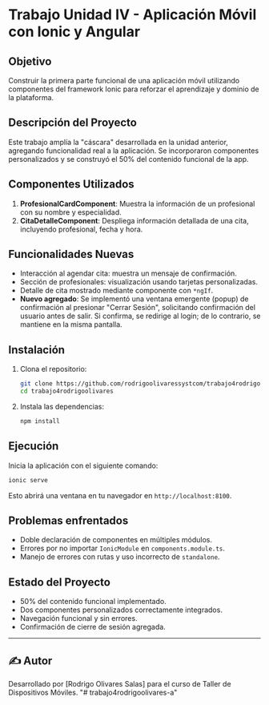 # Trabajo Unidad IV - Aplicación Móvil con Ionic y Angular

## Objetivo
Construir la primera parte funcional de una aplicación móvil utilizando componentes del framework Ionic para reforzar el aprendizaje y dominio de la plataforma.

## Descripción del Proyecto
Este trabajo amplía la "cáscara" desarrollada en la unidad anterior, agregando funcionalidad real a la aplicación. Se incorporaron componentes personalizados y se construyó el 50% del contenido funcional de la app.

## Componentes Utilizados
1. **ProfesionalCardComponent**: Muestra la información de un profesional con su nombre y especialidad.
2. **CitaDetalleComponent**: Despliega información detallada de una cita, incluyendo profesional, fecha y hora.

## Funcionalidades Nuevas
- Interacción al agendar cita: muestra un mensaje de confirmación.
- Sección de profesionales: visualización usando tarjetas personalizadas.
- Detalle de cita mostrado mediante componente con `*ngIf`.
- **Nuevo agregado**: Se implementó una ventana emergente (popup) de confirmación al presionar "Cerrar Sesión", solicitando confirmación del usuario antes de salir. Si confirma, se redirige al login; de lo contrario, se mantiene en la misma pantalla.

## Instalación
1. Clona el repositorio:
   ```bash
   git clone https://github.com/rodrigoolivaressystcom/trabajo4rodrigoolivares
   cd trabajo4rodrigoolivares
   ```
2. Instala las dependencias:
   ```bash
   npm install
   ```

## Ejecución
Inicia la aplicación con el siguiente comando:
```bash
ionic serve
```
Esto abrirá una ventana en tu navegador en `http://localhost:8100`.

## Problemas enfrentados
- Doble declaración de componentes en múltiples módulos.
- Errores por no importar `IonicModule` en `components.module.ts`.
- Manejo de errores con rutas y uso incorrecto de `standalone`.

## Estado del Proyecto
- 50% del contenido funcional implementado.
- Dos componentes personalizados correctamente integrados.
- Navegación funcional y sin errores.
- Confirmación de cierre de sesión agregada.
---

## ✍️ Autor

Desarrollado por [Rodrigo Olivares Salas] para el curso de Taller de Dispositivos Móviles.
"# trabajo4rodrigoolivares-a" 
